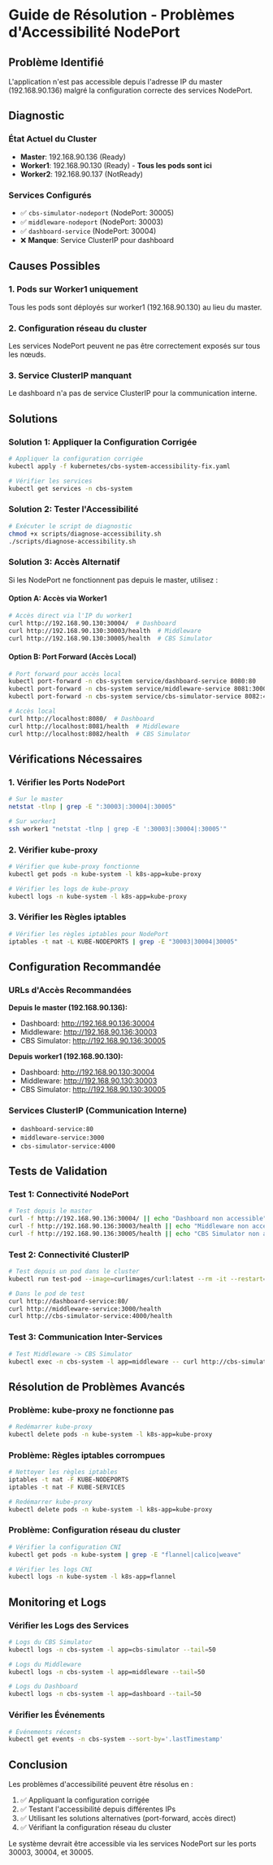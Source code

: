 # Guide de Résolution - Problèmes d'Accessibilité NodePort

## Problème Identifié

L'application n'est pas accessible depuis l'adresse IP du master (192.168.90.136) malgré la configuration correcte des services NodePort.

## Diagnostic

### État Actuel du Cluster
- **Master**: 192.168.90.136 (Ready)
- **Worker1**: 192.168.90.130 (Ready) - **Tous les pods sont ici**
- **Worker2**: 192.168.90.137 (NotReady)

### Services Configurés
- ✅ `cbs-simulator-nodeport` (NodePort: 30005)
- ✅ `middleware-nodeport` (NodePort: 30003)
- ✅ `dashboard-service` (NodePort: 30004)
- ❌ **Manque**: Service ClusterIP pour dashboard

## Causes Possibles

### 1. **Pods sur Worker1 uniquement**
Tous les pods sont déployés sur worker1 (192.168.90.130) au lieu du master.

### 2. **Configuration réseau du cluster**
Les services NodePort peuvent ne pas être correctement exposés sur tous les nœuds.

### 3. **Service ClusterIP manquant**
Le dashboard n'a pas de service ClusterIP pour la communication interne.

## Solutions

### Solution 1: Appliquer la Configuration Corrigée

```bash
# Appliquer la configuration corrigée
kubectl apply -f kubernetes/cbs-system-accessibility-fix.yaml

# Vérifier les services
kubectl get services -n cbs-system
```

### Solution 2: Tester l'Accessibilité

```bash
# Exécuter le script de diagnostic
chmod +x scripts/diagnose-accessibility.sh
./scripts/diagnose-accessibility.sh
```

### Solution 3: Accès Alternatif

Si les NodePort ne fonctionnent pas depuis le master, utilisez :

#### Option A: Accès via Worker1
```bash
# Accès direct via l'IP du worker1
curl http://192.168.90.130:30004/  # Dashboard
curl http://192.168.90.130:30003/health  # Middleware
curl http://192.168.90.130:30005/health  # CBS Simulator
```

#### Option B: Port Forward (Accès Local)
```bash
# Port forward pour accès local
kubectl port-forward -n cbs-system service/dashboard-service 8080:80
kubectl port-forward -n cbs-system service/middleware-service 8081:3000
kubectl port-forward -n cbs-system service/cbs-simulator-service 8082:4000

# Accès local
curl http://localhost:8080/  # Dashboard
curl http://localhost:8081/health  # Middleware
curl http://localhost:8082/health  # CBS Simulator
```

## Vérifications Nécessaires

### 1. Vérifier les Ports NodePort
```bash
# Sur le master
netstat -tlnp | grep -E ":30003|:30004|:30005"

# Sur worker1
ssh worker1 "netstat -tlnp | grep -E ':30003|:30004|:30005'"
```

### 2. Vérifier kube-proxy
```bash
# Vérifier que kube-proxy fonctionne
kubectl get pods -n kube-system -l k8s-app=kube-proxy

# Vérifier les logs de kube-proxy
kubectl logs -n kube-system -l k8s-app=kube-proxy
```

### 3. Vérifier les Règles iptables
```bash
# Vérifier les règles iptables pour NodePort
iptables -t nat -L KUBE-NODEPORTS | grep -E "30003|30004|30005"
```

## Configuration Recommandée

### URLs d'Accès Recommandées

**Depuis le master (192.168.90.136):**
- Dashboard: http://192.168.90.136:30004
- Middleware: http://192.168.90.136:30003
- CBS Simulator: http://192.168.90.136:30005

**Depuis worker1 (192.168.90.130):**
- Dashboard: http://192.168.90.130:30004
- Middleware: http://192.168.90.130:30003
- CBS Simulator: http://192.168.90.130:30005

### Services ClusterIP (Communication Interne)
- `dashboard-service:80`
- `middleware-service:3000`
- `cbs-simulator-service:4000`

## Tests de Validation

### Test 1: Connectivité NodePort
```bash
# Test depuis le master
curl -f http://192.168.90.136:30004/ || echo "Dashboard non accessible"
curl -f http://192.168.90.136:30003/health || echo "Middleware non accessible"
curl -f http://192.168.90.136:30005/health || echo "CBS Simulator non accessible"
```

### Test 2: Connectivité ClusterIP
```bash
# Test depuis un pod dans le cluster
kubectl run test-pod --image=curlimages/curl:latest --rm -it --restart=Never -n cbs-system -- sh

# Dans le pod de test
curl http://dashboard-service:80/
curl http://middleware-service:3000/health
curl http://cbs-simulator-service:4000/health
```

### Test 3: Communication Inter-Services
```bash
# Test Middleware -> CBS Simulator
kubectl exec -n cbs-system -l app=middleware -- curl http://cbs-simulator-service:4000/health
```

## Résolution de Problèmes Avancés

### Problème: kube-proxy ne fonctionne pas
```bash
# Redémarrer kube-proxy
kubectl delete pods -n kube-system -l k8s-app=kube-proxy
```

### Problème: Règles iptables corrompues
```bash
# Nettoyer les règles iptables
iptables -t nat -F KUBE-NODEPORTS
iptables -t nat -F KUBE-SERVICES

# Redémarrer kube-proxy
kubectl delete pods -n kube-system -l k8s-app=kube-proxy
```

### Problème: Configuration réseau du cluster
```bash
# Vérifier la configuration CNI
kubectl get pods -n kube-system | grep -E "flannel|calico|weave"

# Vérifier les logs CNI
kubectl logs -n kube-system -l k8s-app=flannel
```

## Monitoring et Logs

### Vérifier les Logs des Services
```bash
# Logs du CBS Simulator
kubectl logs -n cbs-system -l app=cbs-simulator --tail=50

# Logs du Middleware
kubectl logs -n cbs-system -l app=middleware --tail=50

# Logs du Dashboard
kubectl logs -n cbs-system -l app=dashboard --tail=50
```

### Vérifier les Événements
```bash
# Événements récents
kubectl get events -n cbs-system --sort-by='.lastTimestamp'
```

## Conclusion

Les problèmes d'accessibilité peuvent être résolus en :

1. ✅ Appliquant la configuration corrigée
2. ✅ Testant l'accessibilité depuis différentes IPs
3. ✅ Utilisant les solutions alternatives (port-forward, accès direct)
4. ✅ Vérifiant la configuration réseau du cluster

Le système devrait être accessible via les services NodePort sur les ports 30003, 30004, et 30005.

